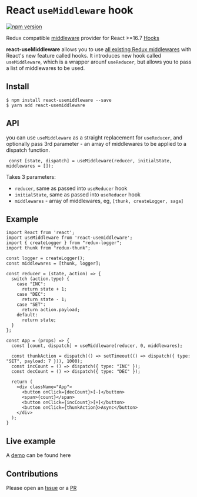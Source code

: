 # React `useMiddleware` hook

[![npm version](https://img.shields.io/npm/v/react-usemiddleware.svg?style=flat-square)](https://www.npmjs.com/package/react-usemiddleware)


Redux compatible [middleware](https://redux.js.org/advanced/middleware) provider for React >=16.7 [Hooks](https://reactjs.org/docs/hooks-intro.html)

**react-useMiddleware** allows you to use [all existing Redux middlewares](https://github.com/xgrommx/awesome-redux#react---a-javascript-library-for-building-user-interfaces) with React's new feature called hooks.
It introduces new hook called `useMiddleware`, which is a wrapper arounf `useReducer`, but allows you to pass a list of middlewares to be used.

## Install
```
$ npm install react-usemiddleware --save
$ yarn add react-usemiddleware
```

## API

you can use `useMiddleware` as a straight replacement for `useReducer`, and optionally pass 3rd parameter - an array of middlewares to be applied to a dispatch function.

```
 const [state, dispatch] = useMiddleware(reducer, initialState, middlewares = []);

```

Takes 3 parameters:
 - `reducer`, same as passed into `useReducer` hook
 - `initialState`, same as passed into `useReducer` hook
 - `middlewares` - array of middlewares, eg, `[thunk, createLogger, saga]`

## Example

```
import React from 'react';
import useMiddleware from 'react-usemiddleware';
import { createLogger } from "redux-logger";
import thunk from "redux-thunk";

const logger = createLogger();
const middlewares = [thunk, logger];

const reducer = (state, action) => {
  switch (action.type) {
    case "INC":
      return state + 1;
    case "DEC":
      return state - 1;
    case "SET":
      return action.payload;
    default:
      return state;
  }
};

const App = (props) => {
  const [count, dispatch] = useMiddleware(reducer, 0, middlewares);

  const thunkAction = dispatch(() => setTimeout(() => dispatch({ type: "SET", payload: 7 })), 1000);
  const incCount = () => dispatch({ type: "INC" });
  const decCount = () => dispatch({ type: "DEC" });

  return (
    <div className="App">
      <button onClick={decCount}>[-]</button>
      <span>{count}</span>
      <button onClick={incCount}>[+]</button>
      <button onClick={thunkAction}>Async</button>
    </div>
  );
}
```

## Live example

A [demo](https://codesandbox.io/s/48ovynqr97) can be found here


## Contributions

Please open an [Issue](https://github.com/venil7/react-usemiddleware/issues) or a [PR](https://github.com/venil7/react-usemiddleware/pulls)


